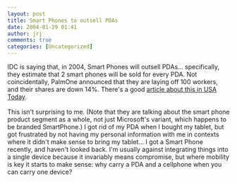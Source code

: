 ```yaml
---
layout: post
title: Smart Phones to outsell PDAs
date: 2004-01-29 01:41
author: jrj
comments: true
categories: [Uncategorized]
---
```

IDC is saying that, in 2004, Smart Phones will outsell PDAs... specifically, they estimate that 2 smart phones will be sold for every PDA. Not coincidentally, PalmOne announced that they are laying off 100 workers, and their shares are down 14%. There's a good <a href="http://www.usatoday.com/tech/news/2004-01-28-pda_x.htm" target="_blank">article about this in USA Today</a>.
<br />
<br />This isn't surprising to me. (Note that they are talking about the smart phone product segment as a whole, not just Microsoft's variant, which happens to be branded SmartPhone.) I got rid of my PDA when I bought my tablet, but got frustrated by not having my personal information with me in contexts where it didn't make sense to bring my tablet... I got a Smart Phone recently, and haven't looked back. I'm usually against integrating things into a single device because it invariably means compromise, but where mobility is key it starts to make sense: why carry a PDA and a cellphone when you can carry one device?
